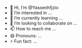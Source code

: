 - 👋 Hi, I’m @Yassenhfjzio
- 👀 I’m interested in ...
- 🌱 I’m currently learning ...
- 💞️ I’m looking to collaborate on ...
- 📫 How to reach me ...
- 😄 Pronouns: ...
- ⚡ Fun fact: ...

<!---
Yassenhfjzio/Yassenhfjzio is a ✨ special ✨ repository because its `README.md` (this file) appears on your GitHub profile.
You can click the Preview link to take a look at your changes.
--->
